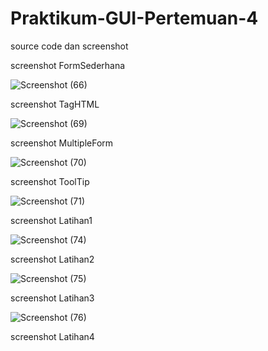 # Praktikum-GUI-Pertemuan-4
source code dan screenshot

screenshot FormSederhana 

![Screenshot (66)](https://user-images.githubusercontent.com/44077159/55981336-9a142b00-5cc0-11e9-9d81-b36f555ed178.png)

screenshot TagHTML

![Screenshot (69)](https://user-images.githubusercontent.com/44077159/55981532-1b6bbd80-5cc1-11e9-907e-9b5471e15369.png)

screenshot MultipleForm

![Screenshot (70)](https://user-images.githubusercontent.com/44077159/55981634-5c63d200-5cc1-11e9-9cfa-a7c467877f3c.png)

screenshot ToolTip

![Screenshot (71)](https://user-images.githubusercontent.com/44077159/55981707-83ba9f00-5cc1-11e9-96a0-095862cdf3c3.png)

screenshot Latihan1

![Screenshot (74)](https://user-images.githubusercontent.com/44077159/55982212-aac5a080-5cc2-11e9-805f-4f7ecb3f9a33.png)

screenshot Latihan2

![Screenshot (75)](https://user-images.githubusercontent.com/44077159/55982283-d47ec780-5cc2-11e9-9f6f-4cb4b4ddcc04.png)

screenshot Latihan3

![Screenshot (76)](https://user-images.githubusercontent.com/44077159/56014338-1e959680-5d1f-11e9-9bf9-2db8656d285b.png)

screenshot Latihan4

